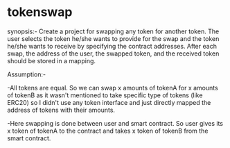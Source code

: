 # tokenswap

synopsis:-
Create a project for swapping any token for another token. The user selects the token he/she wants to provide for the swap and the token he/she wants to receive by specifying the contract addresses. After each swap, the address of the user, the swapped token, and the received token should be stored in a mapping.

Assumption:-

-All tokens are equal. So we can swap x amounts of tokenA for x amounts of tokenB as it wasn't mentioned to take specific type of tokens (like ERC20) so I didn't use any token interface and just directly mapped the address of tokens with their amounts.

-Here swapping is done between user and smart contract. So user gives its x token of tokenA to the contract and takes x token of tokenB from the smart contract.
